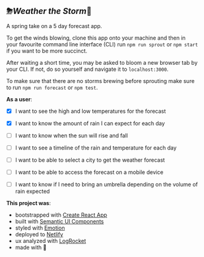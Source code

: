 ⛈*Weather the Storm*🌿
---

A spring take on a 5 day forecast app.

To get the winds blowing, clone this app onto your machine and then in your favourite command line interface (CLI) run `npm run sprout` or `npm start` if you want to be more succinct.

After waiting a short time, you may be asked to bloom a new browser tab by your CLI. If not, do so yourself and navigate it to `localhost:3000`.

To make sure that there are no storms brewing before sprouting make sure to run `npm run forecast` or `npm test`.

**As a user**:
- [x] I want to see the high and low temperatures for the forecast
- [x] I want to know the amount of rain I can expect for each day
- [ ] I want to know when the sun will rise and fall
- [ ] I want to see a timeline of the rain and temperature for each day
- [ ] I want to be able to select a city to get the weather forecast
- [ ] I want to be able to access the forecast on a mobile device
- [ ] I want to know if I need to bring an umbrella depending on the volume of rain expected


**This project was**:
- bootstrapped with [Create React App](https://github.com/facebook/)
- built with [Semantic UI Components](https://react.semantic-ui.com)
- styled with [Emotion](https://emotion.sh)
- deployed to [Netlify](https://netlify.com)
- ux analyzed with [LogRocket](https://logrocket.com)
- made with 💚
